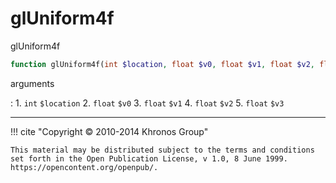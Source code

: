 # glUniform4f
glUniform4f

```php
function glUniform4f(int $location, float $v0, float $v1, float $v2, float $v3) : void
```



arguments

:    1. `int` `$location` 
    2. `float` `$v0` 
    3. `float` `$v1` 
    4. `float` `$v2` 
    5. `float` `$v3` 



---
     

!!! cite "Copyright © 2010-2014 Khronos Group"

    This material may be distributed subject to the terms and conditions set forth in the Open Publication License, v 1.0, 8 June 1999. https://opencontent.org/openpub/.